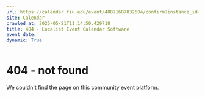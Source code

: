 ```yaml
---
url: https://calendar.fiu.edu/event/48871687832504/confirm?instance_id=49163465259468&return=https%3A%2F%2Fcalendar.fiu.edu%2Fcalendar%3Fevent_types%255B%255D%3D121723
site: Calendar
crawled_at: 2025-05-21T11:14:50.429718
title: 404 - Localist Event Calendar Software
event_date: 
dynamic: True
---
```


# 404 - not found
We couldn't find the page on this community event platform.
